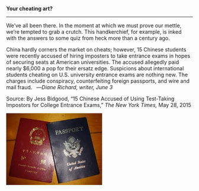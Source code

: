 **Your cheating art?**

****

We’ve all been there. In the moment at which we must prove our mettle, we’re tempted to grab a crutch. This handkerchief, for example, is inked with the answers to some quiz from heck more than a century ago.

China hardly corners the market on cheats; however, 15 Chinese students were recently accused of hiring imposters to take entrance exams in hopes of securing seats at American universities. The accused allegedly paid nearly \$6,000 a pop for their ersatz edge. Suspicions about international students cheating on U.S. university entrance exams are nothing new. The charges include conspiracy, counterfeiting foreign passports, and wire and mail fraud.   —*Diane Richard, writer, June 3*

 Source: By Jess Bidgood, “15 Chinese Accused of Using Test-Taking Impostors for College Entrance Exams,” *The* *New York Times,* May 28, 2015

![](../images/15-6-3_99.144_ImpostersEDIT-1.jpeg)
